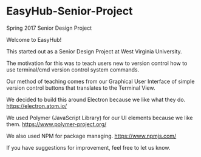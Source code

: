 # EasyHub-Senior-Project
Spring 2017 Senior Design Project


Welcome to EasyHub!

This started out as a Senior Design Project at West Virginia University. 

The motivation for this was to teach users new to version control how to use terminal/cmd version control system commands.

Our method of teaching comes from our Graphical User Interface of simple version control buttons that translates to the Terminal View.

We decided to build this around Electron because we like what they do. https://electron.atom.io/

We used Polymer (JavaScript Library) for our UI elements because we like them. https://www.polymer-project.org/

We also used NPM for package managing. https://www.npmjs.com/


If you have suggestions for improvement, feel free to let us know.
